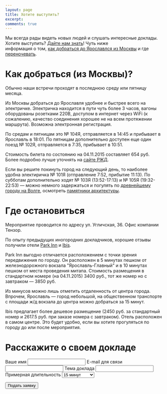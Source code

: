 ```yaml
---
layout: page
title: Хотите выступить?
excerpt: 
comments: true
---
```


Мы всегда рады видеть новых людей и слушать интересные доклады. 
Хотите выступить? [Дайте нам знать][form]! Чуть ниже  
информация о том, [как добраться до Ярославлся из Москвы][info] и где [переночевать][accommodation].

Как добраться (из Москвы)?
========

Обычно наши встречи проходят в последнюю среду или пятницу месяца.

Из Москвы добраться до Ярославля удобнее и быстрее всего на электричке. Электричка находится
в пути чуть более 3 часов, вагоны оборудованы розетками 220В, доступом в интернет через WiFi
(к сожалению, качество соединения хорошее не на всем протяжении маршрута). 
Возможна электронная регистрация.
 
По средам и пятницам это № 104Я, отправляется в 14:45 и прибывает в Ярославль в 18:01. 
По пятницам дополнительно доступен еще один поезд № 102Я, отправляется в 7:35, прибывает в 10:51.

Стоимость билета по состоянию на 04.11.2015 составляет 654 руб. 
Более подробно лучше уточнять на [сайте РЖД][rzd].

Если вы решите покинуть город на следующий день, то наиболее удобна электиричка № 101Я 
(отправление 7:52, прибытие 11:13). По субботам дополнительно ходят № 103Я (13:52-17:13) и № 105Я
 (19:32-22:53) &mdash; можно немного задержаться и погулять по [древнейшему городу на Волге][yar-wiki-2], 
 осмотреть [памятники архитектуры][yar-wiki].
  
Где остановиться
=======

Мероприятие проводится по адресу ул. Угличская, 36. Офис компании Тензор.

По опыту предыдущих иногородних докладчиков, хорошие отзывы получили отели [Park Inn][parkinn] и [Ibis][ibis].

Park Inn выгодно отличается расположением с точки зрения передвижения по городу. 
Он расположен в 5 минутах пешком от железнодорожного вокзала "Ярославль-Главный" и в 10 минутах
 пешком от места проведения митапа. Стоимость размещения в стандартном номере (на 04.11.2015) 3400 руб.,
 тот же номер но с завтраком &mdash; 3850 руб.
 
Из минусов можно лишь отметить отдаленность от центра города. Впрочем, Ярославль &mdash; город небольшой, 
на общественном транспорте с площади ж/д вокзала до центра можно добраться за 15 минут.
 
Ibis предлагает более дешевое размещение (2450 руб. за стандартный номер и 
2617.5 руб. при заказе номера с завтраком). Отель расположен в самом центре. Это будет удобно, 
если вы хотите прогуляться по городу до или после мероприятия.

Расскажите о своем докладе
=======

<form id="request" action="http://getsimpleform.com/messages?form_api_token=2e9c438668c9b50479edcbba97b8e85d" method="post">
  <!-- the redirect_to is optional, the form will redirect to the referrer on submission -->
  <input type='hidden' name='redirect_to' value='http://yarfrontend.ru/speakers/thank-you.html' />
  <!-- all your input fields here.... -->
  <label for='name'>Ваше имя</label>
  <input type='text' name='name' id='name' required=""/>
  <label for='email'>E-mail для связи</label>
  <input type='email' name='email' id='email' required=""/>
  <label for='theme'>Тема доклада</label>
  <input type='text' name='theme' id='theme' required="" />
  <label for='duration'>Примерная длительность</label>
  <select id="duration" name="duration" required="">
    <option value="15">15 минут</option>
    <option value="30">30 минут</option>
    <option value="45">45 минут</option>
    <option value="60">1 час</option>
    <option value="more">Больше часа</option>
  </select>
  <p>
  	<input type='submit' value='Подать заявку' class='btn' />
  </p>
</form>

[info]: #section
[accommodation]: #section-1
[form]: #request
[rzd]: http://pass.rzd.ru/
[parkinn]: http://www.parkinn.ru/hotel-yaroslavl
[ibis]: http://www.ibis.com/ru/hotel-7259-ibis-%D1%8F%D1%80%D0%BE%D1%81%D0%BB%D0%B0%D0%B2%D0%BB%D1%8C-%D1%86%D0%B5%D0%BD%D1%82%D1%80/index.shtml
[yar-wiki]: https://ru.wikipedia.org/wiki/%D0%90%D1%80%D1%85%D0%B8%D1%82%D0%B5%D0%BA%D1%82%D1%83%D1%80%D0%B0_%D0%AF%D1%80%D0%BE%D1%81%D0%BB%D0%B0%D0%B2%D0%BB%D1%8F
[yar-wiki-2]: https://ru.wikipedia.org/wiki/%D0%97%D0%BE%D0%BB%D0%BE%D1%82%D0%BE%D0%B5_%D0%BA%D0%BE%D0%BB%D1%8C%D1%86%D0%BE_%D0%A0%D0%BE%D1%81%D1%81%D0%B8%D0%B8#.D0.AF.D1.80.D0.BE.D1.81.D0.BB.D0.B0.D0.B2.D0.BB.D1.8C